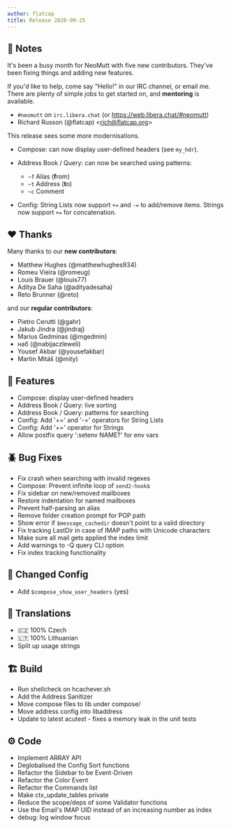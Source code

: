 ```yaml
---
author: flatcap
title: Release 2020-09-25
---
```


## :book: Notes

It's been a busy month for NeoMutt with five new contributors.
They've been fixing things and adding new features.

If you'd like to help, come say "Hello!" in our IRC channel, or email me.
There are plenty of simple jobs to get started on, and **mentoring** is available.

- `#neomutt` on `irc.libera.chat` (or https://web.libera.chat/#neomutt)
- Richard Russon (@flatcap) <<rich@flatcap.org>>

This release sees some more modernisations.

- Compose: can now display user-defined headers (see `my_hdr`).
- Address Book / Query: can now be searched using patterns:
  - `~f` Alias (**f**rom)
  - `~t` Address (**t**o)
  - `~c` Comment

- Config: String Lists now support `+=` and `-=` to add/remove items.
  Strings now support `+=` for concatenation.

## :heart: Thanks

Many thanks to our **new contributors**:

- Matthew Hughes (@matthewhughes934)
- Romeu Vieira (@romeug)
- Louis Brauer (@louis77)
- Aditya De Saha (@adityadesaha)
- Reto Brunner (@reto)

and our **regular contributors**:

- Pietro Cerutti (@gahr)
- Jakub Jindra (@jindraj)
- Marius Gedminas (@mgedmin)
- наб (@nabijaczleweli)
- Yousef Akbar (@yousefakbar)
- Martin Mitáš (@mity)

## :gift: Features

- Compose: display user-defined headers
- Address Book / Query: live sorting
- Address Book / Query: patterns for searching
- Config: Add '+=' and '-=' operators for String Lists 
- Config: Add '+=' operator for Strings
- Allow postfix query ':setenv NAME?' for env vars

## :beetle: Bug Fixes

- Fix crash when searching with invalid regexes
- Compose: Prevent infinite loop of `send2-hook`s
- Fix sidebar on new/removed mailboxes
- Restore indentation for named mailboxes
- Prevent half-parsing an alias
- Remove folder creation prompt for POP path
- Show error if `$message_cachedir` doesn't point to a valid directory
- Fix tracking LastDir in case of IMAP paths with Unicode characters
- Make sure all mail gets applied the index limit
- Add warnings to -Q query CLI option
- Fix index tracking functionality

## :wrench: Changed Config

- Add `$compose_show_user_headers` (yes)

## :black_flag: Translations

- :czech_republic: 100% Czech
- :lithuania: 100% Lithuanian
- Split up usage strings

## :building_construction: Build

- Run shellcheck on hcachever.sh
- Add the Address Sanitizer
- Move compose files to lib under compose/
- Move address config into libaddress
- Update to latest acutest - fixes a memory leak in the unit tests

## :gear: Code

- Implement ARRAY API
- Deglobalised the Config Sort functions
- Refactor the Sidebar to be Event-Driven
- Refactor the Color Event
- Refactor the Commands list
- Make ctx_update_tables private
- Reduce the scope/deps of some Validator functions
- Use the Email's IMAP UID instead of an increasing number as index
- debug: log window focus

